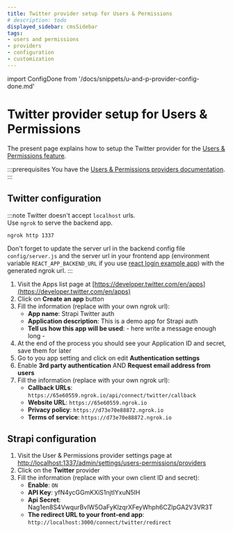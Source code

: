 ```yaml
---
title: Twitter provider setup for Users & Permissions
# description: todo
displayed_sidebar: cmsSidebar
tags:
- users and permissions
- providers
- configuration
- customization
---
```


import ConfigDone from '/docs/snippets/u-and-p-provider-config-done.md'

# Twitter provider setup for Users & Permissions

The present page explains how to setup the Twitter provider for the [Users & Permissions feature](/user-docs/features/users-permissions).

:::prerequisites
You have the [Users & Permissions providers documentation](/dev-docs/configurations/users-and-permissions-providers).
:::

## Twitter configuration

:::note
Twitter doesn't accept `localhost` urls. <br/>
Use `ngrok` to serve the backend app.
```
ngrok http 1337
```
Don't forget to update the server url in the backend config file `config/server.js` and the server url in your frontend app (environment variable `REACT_APP_BACKEND_URL` if you use [react login example app](https://github.com/strapi/strapi-examples/tree/master/examples/login-react)) with the generated ngrok url.
:::

1. Visit the Apps list page at [https://developer.twitter.com/en/apps](https://developer.twitter.com/en/apps)
2. Click on **Create an app** button
3. Fill the information (replace with your own ngrok url):
   - **App name**: Strapi Twitter auth
   - **Application description**: This is a demo app for Strapi auth
   - **Tell us how this app will be used**: - here write a message enough long -
4. At the end of the process you should see your Application ID and secret, save them for later
5. Go to you app setting and click on edit **Authentication settings**
6. Enable **3rd party authentication** AND **Request email address from users**
7. Fill the information (replace with your own ngrok url):
   - **Callback URLs**: `https://65e60559.ngrok.io/api/connect/twitter/callback`
   - **Website URL**: `https://65e60559.ngrok.io`
   - **Privacy policy**: `https://d73e70e88872.ngrok.io`
   - **Terms of service**: `https://d73e70e88872.ngrok.io`

## Strapi configuration

1. Visit the User & Permissions provider settings page at [http://localhost:1337/admin/settings/users-permissions/providers](http://localhost:1337/admin/settings/users-permissions/providers)
2. Click on the **Twitter** provider
3. Fill the information (replace with your own client ID and secret):
   - **Enable**: `ON`
   - **API Key**: yfN4ycGGmKXiS1njtIYxuN5IH
   - **Api Secret**: Nag1en8S4VwqurBvlW5OaFyKlzqrXFeyWhph6CZlpGA2V3VR3T
   - **The redirect URL to your front-end app**: `http://localhost:3000/connect/twitter/redirect`

<ConfigDone />
